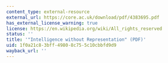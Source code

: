 ```yaml
---
content_type: external-resource
external_url: https://core.ac.uk/download/pdf/4383695.pdf
has_external_license_warning: true
license: https://en.wikipedia.org/wiki/All_rights_reserved
status: ''
title: '"Intelligence without Representation" (PDF)'
uid: 1f0a21c8-3bff-4980-8c75-5c10cbbfd9d9
wayback_url: ''
---
```

